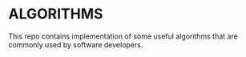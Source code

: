 # ALGORITHMS
This repo contains implementation of some useful algorithms that are commonly used by software developers.
